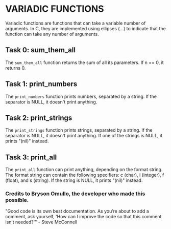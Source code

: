 <h1>VARIADIC FUNCTIONS</h1>
<p>Variadic functions are functions that can take a variable number of arguments. In C, they are implemented using ellipses (…) to indicate that the function can take any number of arguments.</p>
<h2>Task 0: sum_them_all</h2>
<p>The <code>sum_them_all</code> function returns the sum of all its parameters. If n == 0, it returns 0.</p>
<h2>Task 1: print_numbers</h2>
<p>The <code>print_numbers</code> function prints numbers, separated by a string. If the separator is NULL, it doesn't print anything.</p>
<h2>Task 2: print_strings</h2>
<p>The <code>print_strings</code> function prints strings, separated by a string. If the separator is NULL, it doesn't print anything. If one of the strings is NULL, it prints "(nil)" instead.</p>
<h2>Task 3: print_all</h2>
<p>The <code>print_all</code> function can print anything, depending on the format string. The format string can contain the following specifiers: c (char), i (integer), f (float), and s (string). If the string is NULL, it prints "(nil)" instead.</p>
<h3>Credits to Bryson Omullo, the developer who made this possible.</h3>
<p>"Good code is its own best documentation. As you’re about to add a comment, ask yourself, 'How can I improve the code so that this comment isn’t needed?'" - Steve McConnell</p>



